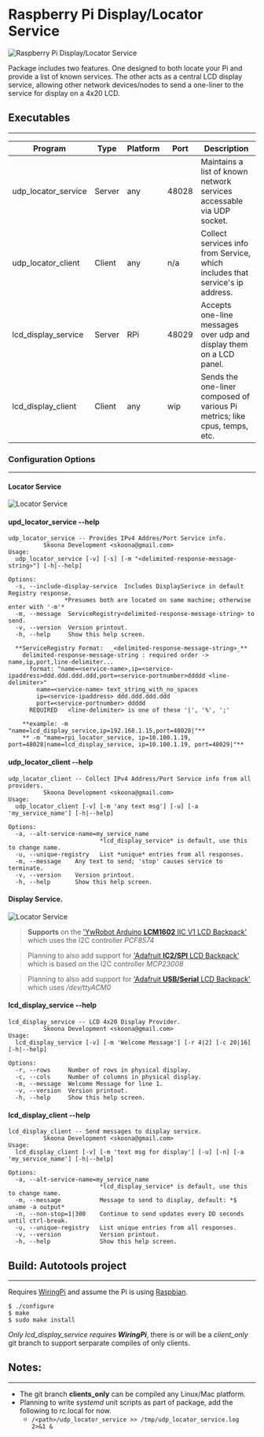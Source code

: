 # Raspberry Pi Display/Locator Service
![Raspberry Pi Display/Locator Service](https://github.com/skoona/skn_rpi-display-services/raw/master/rpi_display.png) 

Package includes two features. One designed to both locate your Pi and provide a list of known services.  The 
other acts as a central LCD display service, allowing other network devices/nodes to send a one-liner 
to the service for display on a 4x20 LCD.


## Executables
--------------------------------

|Program|Type|Platform|Port|Description|
|---|---|---|---|---|
|udp_locator_service|Server|any|48028|Maintains a list of known network services accessable via UDP socket.|
|udp_locator_client|Client|any|n/a|Collect services info from Service, which includes that service's ip address.|
|lcd_display_service|Server|RPi|48029|Accepts one-line messages over udp and display them on a LCD panel.|
|lcd_display_client|Client|any|wip|Sends the one-liner composed of various Pi metrics; like cpus, temps, etc.|



### Configuration Options
--------------------------------

#### Locator Service
![Locator Service](https://github.com/skoona/skn_rpi-display-services/raw/master/skn_rpi1.png) 

#### upd_locator_service --help

    udp_locator_service -- Provides IPv4 Addres/Port Service info.
              Skoona Development <skoona@gmail.com>
    Usage:
      udp_locator_service [-v] [-s] [-m "<delimited-response-message-string>"] [-h|--help]

    Options:
      -s, --include-display-service  Includes DisplaySerivce in default Registry response.
                    *Presumes both are located on same machine; otherwise enter with '-m'*
      -m, --message  ServiceRegistry<delimited-response-message-string> to send.
      -v, --version  Version printout.
      -h, --help     Show this help screen.
      
      **ServiceRegistry Format:  _<delimited-response-message-string>_**
        delimited-response-message-string : required order -> name,ip,port,line-delimiter...
          format: "name=<service-name>,ip=<service-ipaddress>ddd.ddd.ddd.ddd,port=<service-portnumber>ddddd <line-delimiter>"
            name=<service-name> text_string_with_no_spaces
            ip=<service-ipaddress> ddd.ddd.ddd.ddd
            port=<service-portnumber> ddddd
          REQUIRED   <line-delimiter> is one of these '|', '%', ';'
 
        **example: -m "name=lcd_display_service,ip=192.168.1.15,port=48028|"**
        ** -m "mame=rpi_locator_service, ip=10.100.1.19, port=48028|name=lcd_display_service, ip=10.100.1.19, port=48029|"**

#### udp_locator_client --help
    udp_locator_client -- Collect IPv4 Address/Port Service info from all providers.
              Skoona Development <skoona@gmail.com>
    Usage:
      udp_locator_client [-v] [-m 'any text msg'] [-u] [-a 'my_service_name'] [-h|--help]

    Options:
      -a, --alt-service-name=my_service_name
                              *lcd_display_service* is default, use this to change name.
      -u, --unique-registry   List *unique* entries from all responses.
      -m, --message    Any text to send; 'stop' causes service to terminate.
      -v, --version    Version printout.
      -h, --help       Show this help screen.


#### Display Service.
![Locator Service](https://github.com/skoona/skn_rpi-display-services/raw/master/skn_rpi2.png)

> **Supports** on the ['YwRobot Arduino **LCM1602** IIC V1 LCD Backpack'](http://arduino-info.wikispaces.com/LCD-Blue-I2C)
> which uses the I2C controller *PCF8574*

        
> Planning to also add support for ['Adafruit **IC2/SPI** LCD Backpack'](https://www.adafruit.com/products/292)
> which is based on the I2C controller *MCP23008*

    
> Planning to also add support for ['Adafruit **USB/Serial** LCD Backpack'](https://www.adafruit.com/products/782)
> which uses */dev/ttyACM0*


#### lcd_display_service --help

    lcd_display_service -- LCD 4x20 Display Provider.
              Skoona Development <skoona@gmail.com>
    Usage:
      lcd_display_service [-v] [-m 'Welcome Message'] [-r 4|2] [-c 20|16]  [-h|--help]

    Options:
      -r, --rows     Number of rows in physical display.
      -c, --cols     Number of columns in physical display.
      -m, --message  Welcome Message for line 1.
      -v, --version  Version printout.
      -h, --help     Show this help screen.

#### lcd_display_client --help

    lcd_display_client -- Send messages to display service.
              Skoona Development <skoona@gmail.com>
    Usage:
      lcd_display_client [-v] [-m 'text msg for display'] [-u] [-n] [-a 'my_service_name'] [-h|--help]

    Options:
      -a, --alt-service-name=my_service_name
                              *lcd_display_service* is default, use this to change name.
      -m, --message           Message to send to display, default: *$ uname -a output*
      -n, --non-stop=1|300    Continue to send updates every DD seconds until ctrl-break.
      -u, --unique-registry   List unique entries from all responses.
      -v, --version           Version printout.
      -h, --help              Show this help screen.


## Build:  Autotools project
--------------------------------
Requires [WiringPi](https://projects.drogon.net/raspberry-pi/wiringpi/download-and-install/) and assume the Pi is using [Raspbian](https://www.raspberrypi.org/downloads/).

    $ ./configure
    $ make
    $ sudo make install

*Only lcd_display_service requires __WiringPi__*, there is or will be a *client_only* git branch to support serparate compiles of only clients. 


## Notes:
--------------------------------

- The git branch **clients_only** can be compiled any Linux/Mac platform.
- Planning to write *systemd* unit scripts as part of package, add the following to rc.local for now.
  * `/<path>/udp_locator_service >> /tmp/udp_locator_service.log 2>&1 &`

